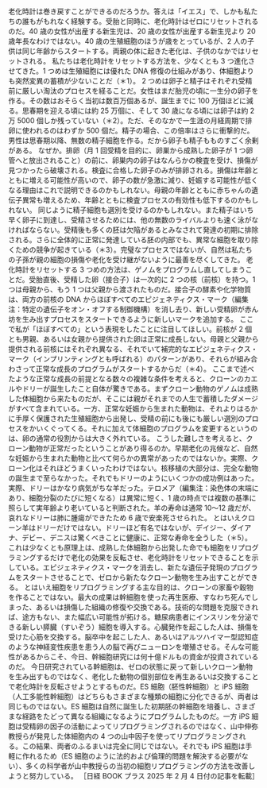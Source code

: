 ###

老化時計は巻き戻すことができるのだろうか。答えは「イエス」で、しかも私たちの誰もがもれなく経験する。受胎と同時に、老化時計はゼロにリセットされるのだ。40 歳の女性が出産する新生児は、20 歳の女性が出産する新生児より 20 歳年長なわけではない。40 歳の生殖細胞のほうが歳をとっているが、2 人の子供は同じ年齢からスタートする。両親の体に起きた老化は、子供のなかではリセットされる。
私たちは老化時計をリセットする方法を、少なくとも 3 つ進化させてきた。1 つめは生殖細胞には優れた DNA 修復の仕組みがあり、体細胞よりも突然変異の蓄積が少ないことだ（＊1）。
2 つめは卵子と精子はそれぞれ受精前に厳しい淘汰のプロセスを経ることだ。女性はまだ胎児の頃に一生分の卵子を作る。その数はおそらく当初は数百万個あるが、誕生までに 100 万個ほどに減る。思春期を迎える頃には約 25 万個に、そして 30 歳になる頃には卵子は約 2 万 5000 個しか残っていない（＊2）。ただ、そのなかで一生涯の月経周期で排卵に使われるのはわずか 500 個だ。精子の場合、この倍率はさらに衝撃的だ。男性は思春期以降、無数の精子細胞を作る。だから卵子も精子もものすごく余剰がある。
なぜか。排卵（月 1 回受精を目的に、卵巣から成熟した卵子が 1 つ卵管へと放出されること）の前に、卵巣内の卵子はなんらかの検査を受け、損傷が見つかったら破壊される。検査に合格した卵子のみが排卵される。損傷は年齢とともに増える可能性が高いので、卵子の数が急激に減り、妊娠する可能性が低くなる理由はこれで説明できるのかもしれない。母親の年齢とともに赤ちゃんの遺伝子異常も増えるため、年齢とともに検査プロセスの有効性も低下するのかもしれない。
同じように精子細胞も選別を受けるのかもしれない。また精子はいち早く卵子に到達し、受精させるためには、他の無数のライバルよりも速く泳がなければならない。受精後も多くの胚は欠陥があるとみなされて発達の初期に排除される。さらに全体的に正常に発達している胚の内部でも、異常な細胞を取り除くための競争が起きている（＊3）。完璧なプロセスではないが、自然は私たちの子孫が親の細胞の損傷や老化を受け継がないように最善を尽くしてきた。
老化時計をリセットする 3 つめの方法は、ゲノムをプログラムし直してしまうことだ。受胎直後、受精した卵（接合子）は一次的に 2 つの核（前核）を持つ。1 つは母親から、もう 1 つは父親から渡されたものだ。接合子の酵素や化学物質は、両方の前核の DNA からほぼすべてのエピジェネティクス・マーク（編集注：特定の遺伝子をオン・オフする制御機構）を消し去り、新しい受精卵が赤ん坊を生み出すプロセスをスタートできるように新しいマークを追加する。
ここで私が「ほぼすべての」という表現をしたことに注目してほしい。前核が 2 個とも男親、あるいは女親から提供された卵は正常に成長しない。母親と父親から提供される前核にはそれぞれ異なる、それでいて補完的なエピジェネティクス・マーク（インプリンティングとも呼ばれる）のパターンがあり、それらが組み合わさって正常な成長のプログラムがスタートするからだ（＊4）。
ここまで述べたような正常な成長の前提となる数々の複雑な条件を考えると、クローンのカエルやドリーが誕生したこと自体が驚きである。まずクローン動物のゲノムは成熟した体細胞から来たものだが、そこには親がそれまでの人生で蓄積したダメージがすべて含まれている。一方、正常な妊娠から生まれた動物は、それよりはるかに手厚く保護された生殖細胞から出発し、受精の前にも後にも厳しい選別のプロセスをかいくぐってくる。それに加えて体細胞のプログラムを変更するというのは、卵の通常の役割からは大きく外れている。
こうした難しさを考えると、クローン動物が正常だったということがあり得るのか。早期老化の兆候など、自然な妊娠から生まれた動物と比べて何らかの異常があったのではないか。実際、クローン化はそれほどうまくいったわけではない。核移植の大部分は、完全な動物の誕生まで至らなかった。それでもドリーのようにいくつかの成功例はあった。実際、ドリーはかなり病気がちな羊だった。テロメア（編集注：染色体の末端にあり、細胞分裂のたびに短くなる）は異常に短く、1 歳の時点では複数の基準に照らして実年齢より老いていると判断された。羊の寿命は通常 10〜12 歳だが、哀れなドリーは肺に腫瘍ができたため 6 歳で安楽死させられた。
とはいえクローン羊はドリーだけではない。ドリーほど有名ではないが、デイジー、ダイアナ、デビー、デニスは驚くべきことに健康に、正常な寿命を全うした（＊5）。これは少なくとも原理上は、成熟した体細胞から出発した命でも細胞をリプログラミングするだけで老化の効果を反転させ、老化時計をリセットできることを示している。エピジェネティクス・マークを消去し、新たな遺伝子発現のプログラムをスタートさせることで、ゼロから新たなクローン動物を生み出すことができる。
とはいえ細胞をリプログラミングする主な目的は、クローンの家畜や穀物を作ることではない。最大の成果は幹細胞を使った再生医療、すなわち死んでしまった、あるいは損傷した組織の修復や交換である。技術的な問題を克服できれば、途方もない、また幅広い可能性が拓ける。糖尿病患者にインスリンを分泌できる新しい膵臓（すいぞう）細胞を導入する。心臓発作を起こした人は、損傷を受けた心筋を交換する。脳卒中を起こした人、あるいはアルツハイマー型認知症のような神経変性疾患を患う人の脳で再びニューロンを増殖させる。そんな可能性があるからこそ、今日、幹細胞研究には何十億ドルもの資金が投資されているのだ。
今日研究されている幹細胞は、ゼロの状態に戻って新しいクローン動物を生み出すものではなく、老化した動物の個別部位を再生あるいは交換することで老化時計を反転させようとするものだ。ES 細胞（胚性幹細胞）と iPS 細胞（人工多能性幹細胞）はどちらもさまざまな種類の細胞に分化できるが、両者は同じものではない。ES 細胞は自然に誕生した初期胚の幹細胞を培養し、さまざまな経路をたどって異なる組織になるようにプログラムしたものだ。一方 iPS 細胞は受精卵の因子の活動によってリプログラミングされるのではなく、山中伸弥教授らが発見した体細胞内の 4 つの山中因子を使ってリプログラミングされる。この結果、両者のふるまいは完全に同じではない。それでも iPS 細胞は手軽に作れるため（ES 細胞のように法的および倫理的問題を解決する必要がない）、多くの科学者が山中教授らの当初の細胞リプログラミングの方法を改善しようと努力している。
［日経 BOOK プラス 2025 年 2 月 4 日付の記事を転載］
